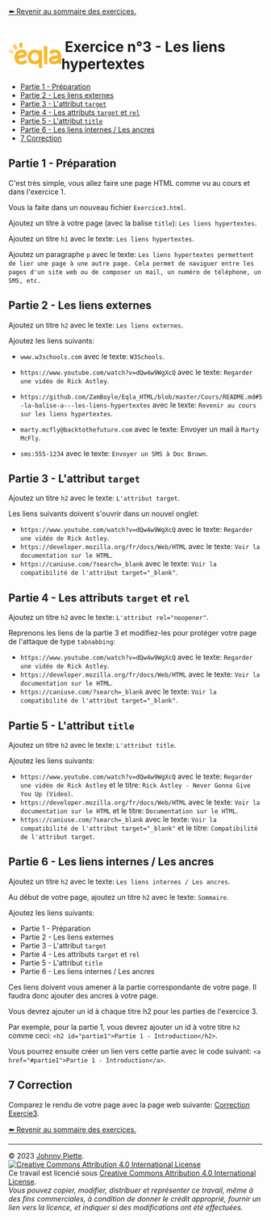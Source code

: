 [:arrow_left: Revenir au sommaire des exercices.](/Exercices/README.md#exercices)
<h1 id="exercice3" style="display: flex; align-items: center; justify-content: center;">
    <img src="/Images/Eqla.png" style="height:50px" alt="Logo d'Eqla">
    &nbsp;Exercice n°3 - Les liens hypertextes
</h1>


<!-- @import "[TOC]" {cmd="toc" depthFrom=1 depthTo=6 orderedList=false} -->

<!-- code_chunk_output -->

- [Partie 1 - Préparation](#partie-1---préparation)
- [Partie 2 - Les liens externes](#partie-2---les-liens-externes)
- [Partie 3 - L'attribut `target`](#partie-3---lattribut-target)
- [Partie 4 - Les attributs `target` et `rel`](#partie-4---les-attributs-target-et-rel)
- [Partie 5 - L'attribut `title`](#partie-5---lattribut-title)
- [Partie 6 - Les liens internes / Les ancres](#partie-6---les-liens-internes--les-ancres)
- [7 Correction](#7-correction)

<!-- /code_chunk_output -->



## Partie 1 - Préparation
C'est très simple, vous allez faire une page HTML comme vu au cours et dans l'exercice 1.

Vous la faite dans un nouveau fichier `Exercice3.html`.

Ajoutez un titre à votre page (avec la balise `title`): `Les liens hypertextes`.

Ajoutez un titre `h1` avec le texte: `Les liens hypertextes`.

Ajoutez un paragraphe `p` avec le texte: `Les liens hypertextes permettent de lier une page à une autre page. Cela permet de naviguer entre les pages d'un site web ou de composer un mail, un numéro de téléphone, un SMS, etc.`


## Partie 2 - Les liens externes
Ajoutez un titre `h2` avec le texte: `Les liens externes`.

Ajoutez les liens suivants:
- `www.w3schools.com` avec le texte: `W3Schools`.

- `https://www.youtube.com/watch?v=dQw4w9WgXcQ` avec le texte: `Regarder une vidéo de Rick Astley`.
- `https://github.com/ZamBoyle/Eqla_HTML/blob/master/Cours/README.md#5-la-balise-a---les-liens-hypertextes` avec le texte: `Revenir au cours sur les liens hypertextes`.
- `marty.mcfly@backtothefuture.com` avec le texte: Envoyer un mail à `Marty McFly`.
- `sms:555-1234` avec le texte: `Envoyer un SMS à Doc Brown`.

## Partie 3 - L'attribut `target`
Ajoutez un titre `h2` avec le texte: `L'attribut target`.

Les liens suivants doivent s'ouvrir dans un nouvel onglet:
- `https://www.youtube.com/watch?v=dQw4w9WgXcQ` avec le texte: `Regarder une vidéo de Rick Astley`. 
- `https://developer.mozilla.org/fr/docs/Web/HTML` avec le texte: `Voir la documentation sur le HTML`.
- `https://caniuse.com/?search=_blank` avec le texte: `Voir la compatibilité de l'attribut target="_blank"`.

## Partie 4 - Les attributs `target` et `rel`
Ajoutez un titre `h2` avec le texte: `L'attribut rel="noopener"`.

Reprenons les liens de la partie 3 et modifiez-les pour protéger votre page de l'attaque de type `tabnabbing`:
- `https://www.youtube.com/watch?v=dQw4w9WgXcQ` avec le texte: `Regarder une vidéo de Rick Astley`. 
- `https://developer.mozilla.org/fr/docs/Web/HTML` avec le texte: `Voir la documentation sur le HTML`.
- `https://caniuse.com/?search=_blank` avec le texte: `Voir la compatibilité de l'attribut target="_blank"`.

## Partie 5 - L'attribut `title`

Ajoutez un titre `h2` avec le texte: `L'attribut title`.

Ajoutez les liens suivants:
- `https://www.youtube.com/watch?v=dQw4w9WgXcQ` avec le texte: `Regarder une vidéo de Rick Astley` et le titre: `Rick Astley - Never Gonna Give You Up (Video)`.
- `https://developer.mozilla.org/fr/docs/Web/HTML` avec le texte: `Voir la documentation sur le HTML` et le titre: `Documentation sur le HTML`.
- `https://caniuse.com/?search=_blank` avec le texte: `Voir la compatibilité de l'attribut target="_blank"` et le titre: `Compatibilité de l'attribut target`.

## Partie 6 - Les liens internes / Les ancres

Ajoutez un titre `h2` avec le texte: `Les liens internes / Les ancres`.

Au début de votre page, ajoutez un titre `h2` avec le texte: `Sommaire`.

Ajoutez les liens suivants:
- Partie 1 - Préparation
- Partie 2 - Les liens externes
- Partie 3 - L'attribut `target`
- Partie 4 - Les attributs `target` et `rel`
- Partie 5 - L'attribut `title`
- Partie 6 - Les liens internes / Les ancres

Ces liens doivent vous amener à la partie correspondante de votre page. Il faudra donc ajouter des ancres à votre page.

Vous devrez ajouter un id à chaque titre h2 pour les parties de l'exercice 3.

Par exemple, pour la partie 1, vous devrez ajouter un id à votre titre `h2` comme ceci: `<h2 id="partie1">Partie 1 - Introduction</h2>`.

Vous pourrez ensuite créer un lien vers cette partie avec le code suivant: `<a href="#partie1">Partie 1 - Introduction</a>`.

## 7 Correction
Comparez le rendu de votre page avec la page web suivante: [Correction Exercie3](http://zamboyle.github.io/htmlpreview/?https://github.com/ZamBoyle/Eqla_HTML/blob/master/Exercices/Corrections/pages/Exercice3.html).




[:arrow_left: Revenir au sommaire des exercices.](/Exercices/README.md#exercices)

---
&copy; 2023 [Johnny Piette](https://github.com/ZamBoyle).  
[![Creative Commons Attribution 4.0 International License](https://i.creativecommons.org/l/by/4.0/88x31.png)](https://creativecommons.org/licenses/by/4.0/)  
Ce travail est licencié sous [Creative Commons Attribution 4.0 International License](https://creativecommons.org/licenses/by/4.0/).   
_Vous pouvez copier, modifier, distribuer et représenter ce travail, même à des fins commerciales, à condition de donner le crédit approprié, fournir un lien vers la licence, et indiquer si des modifications ont été effectuées._
